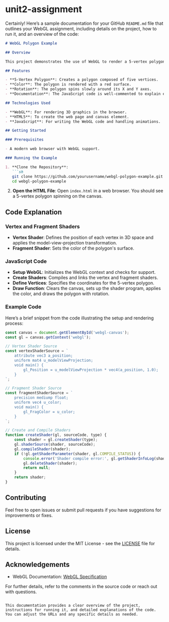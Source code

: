 ﻿# unit2-assignment

Certainly! Here’s a sample documentation for your GitHub `README.md` file that outlines your WebGL assignment, including details on the project, how to run it, and an overview of the code:

```markdown
# WebGL Polygon Example

## Overview

This project demonstrates the use of WebGL to render a 5-vertex polygon with a spinning animation. The polygon is colored either red or blue, and it rotates slowly around its axes. The assignment showcases basic WebGL functionality, including creating shaders, setting up buffers, and applying transformations.

## Features

- **5-Vertex Polygon**: Creates a polygon composed of five vertices.
- **Color**: The polygon is rendered with a red surface.
- **Rotation**: The polygon spins slowly around its X and Y axes.
- **Documentation**: The JavaScript code is well-commented to explain each part of the implementation.

## Technologies Used

- **WebGL**: For rendering 3D graphics in the browser.
- **HTML5**: To create the web page and canvas element.
- **JavaScript**: For writing the WebGL code and handling animations.

## Getting Started

### Prerequisites

- A modern web browser with WebGL support.

### Running the Example

1. **Clone the Repository**:
   ```sh
   git clone https://github.com/yourusername/webgl-polygon-example.git
   cd webgl-polygon-example
   ```

2. **Open the HTML File**:
   Open `index.html` in a web browser. You should see a 5-vertex polygon spinning on the canvas.

## Code Explanation

### Vertex and Fragment Shaders

- **Vertex Shader**: Defines the position of each vertex in 3D space and applies the model-view-projection transformation.
- **Fragment Shader**: Sets the color of the polygon's surface.

### JavaScript Code

- **Setup WebGL**: Initializes the WebGL context and checks for support.
- **Create Shaders**: Compiles and links the vertex and fragment shaders.
- **Define Vertices**: Specifies the coordinates for the 5-vertex polygon.
- **Draw Function**: Clears the canvas, sets up the shader program, applies the color, and draws the polygon with rotation.

### Example Code

Here’s a brief snippet from the code illustrating the setup and rendering process:

```javascript
const canvas = document.getElementById('webgl-canvas');
const gl = canvas.getContext('webgl');

// Vertex Shader Source
const vertexShaderSource = `
    attribute vec3 a_position;
    uniform mat4 u_modelViewProjection;
    void main() {
        gl_Position = u_modelViewProjection * vec4(a_position, 1.0);
    }
`;

// Fragment Shader Source
const fragmentShaderSource = `
    precision mediump float;
    uniform vec4 u_color;
    void main() {
        gl_FragColor = u_color;
    }
`;

// Create and Compile Shaders
function createShader(gl, sourceCode, type) {
    const shader = gl.createShader(type);
    gl.shaderSource(shader, sourceCode);
    gl.compileShader(shader);
    if (!gl.getShaderParameter(shader, gl.COMPILE_STATUS)) {
        console.error('Shader compile error:', gl.getShaderInfoLog(shader));
        gl.deleteShader(shader);
        return null;
    }
    return shader;
}
```

## Contributing

Feel free to open issues or submit pull requests if you have suggestions for improvements or fixes.

## License

This project is licensed under the MIT License - see the [LICENSE](LICENSE) file for details.

## Acknowledgements

- WebGL Documentation: [WebGL Specification](https://www.khronos.org/registry/webgl/specs/latest/)

For further details, refer to the comments in the source code or reach out with questions.

```

This documentation provides a clear overview of the project, instructions for running it, and detailed explanations of the code. You can adjust the URLs and any specific details as needed.
